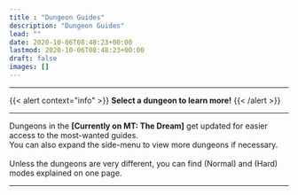 ```yaml
---
title : "Dungeon Guides"
description: "Dungeon Guides"
lead: ""
date: 2020-10-06T08:48:23+00:00
lastmod: 2020-10-06T08:48:23+00:00
draft: false
images: []
---
```

<hr>

{{< alert context="info" >}}
**Select a dungeon to learn more!**
{{< /alert >}}

<hr>

Dungeons in the **[Currently on MT: The Dream]** get updated for easier access to the most-wanted guides.<br>You can also expand the side-menu to view more dungeons if necessary.<br><br>
Unless the dungeons are very different, you can find (Normal) and (Hard) modes explained on one page.

<hr>